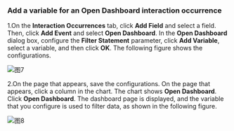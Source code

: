 ### Add a variable for an Open Dashboard interaction occurrence

1.On the **Interaction Occurrences** tab, click **Add Field** and select a field. Then, click **Add Event** and select **Open Dashboard**. In the **Open Dashboard** dialog box, configure the **Filter Statement** parameter, click **Add Variable**, select a variable, and then click **OK**. The following figure shows the configurations.

![图7](/img/src/visulization/interactionEvent/event7.png)

2.On the page that appears, save the configurations. On the page that appears, click a column in the chart. The chart shows **Open Dashboard**. Click **Open Dashboard**. The dashboard page is displayed, and the variable that you configure is used to filter data, as shown in the following figure.

![图8](/img/src/visulization/interactionEvent/event8.png)
